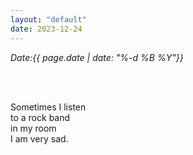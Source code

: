 ```yaml
---
layout: "default"
date: 2023-12-24
---
```


<i>Date:{{ page.date | date: "%-d %B %Y"}}</i>


<br>
<br>

Sometimes I listen \
to a rock band \
in my room \
I am very sad.